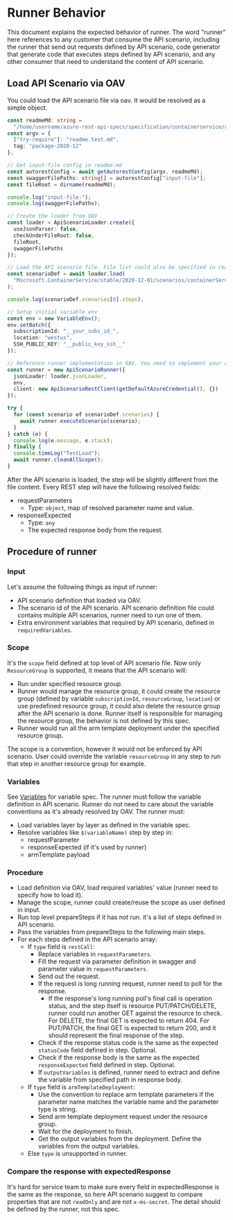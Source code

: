 # Runner Behavior

This document explains the expected behavior of runner. The word "runner" here references to any customer that consume the API scenario, including the runner that send out requests defined by API scenario, code generator that generate code that executes steps defined by API scenario, and any other consumer that need to understand the content of API scenario.

## Load API Scenario via OAV

You could load the API scenario file via oav. It would be resolved as a simple object.

```typescript
const readmeMd: string =
  "/home/username/azure-rest-api-specs/specification/containerservice/resource-manager/readme.md";
const argv = {
  ["try-require"]: "readme.test.md",
  tag: "package-2020-12"
};

// Get input-file config in readme.md
const autorestConfig = await getAutorestConfig(argv, readmeMd);
const swaggerFilePaths: string[] = autorestConfig["input-file"];
const fileRoot = dirname(readmeMd);

console.log("input-file:");
console.log(swaggerFilePaths);

// Create the loader from OAV
const loader = ApiScenarioLoader.create({
  useJsonParser: false,
  checkUnderFileRoot: false,
  fileRoot,
  swaggerFilePaths
});

// Load the API scenario file. File list could also be specified in readme.test.md
const scenarioDef = await loader.load(
  "Microsoft.ContainerService/stable/2020-12-01/scenarios/containerService.yaml"
);

console.log(scenarioDef.scenarios[0].steps);

// Setup initial variable env
const env = new VariableEnv();
env.setBatch({
  subscriptionId: "__your_subs_id_",
  location: "westus",
  SSH_PUBLIC_KEY: "__public_key_ssh__"
});

// Reference runner implementation in OAV. You need to implement your own runner.
const runner = new ApiScenarioRunner({
  jsonLoader: loader.jsonLoader,
  env,
  client: new ApiScenarioRestClient(getDefaultAzureCredential(), {})
});

try {
  for (const scenario of scenarioDef.scenarios) {
    await runner.executeScenario(scenario);
  }
} catch (e) {
  console.log(e.message, e.stack);
} finally {
  console.timeLog("TestLoad");
  await runner.cleanAllScope();
}
```

After the API scenario is loaded, the step will be slightly different from the file content. Every REST step will have the following resolved fields:

- requestParameters
  - Type: `object`, map of resolved parameter name and value.
- responseExpected
  - Type: `any`
  - The expected response body from the request.

## Procedure of runner

### Input

Let's assume the following things as input of runner:

- API scenario definition that loaded via OAV.
- The scenario id of the API scenario. API scenario definition file could contains multiple API scenarios, runner need to run one of them.
- Extra environment variables that required by API scenario, defined in `requiredVariables`.

### Scope

It's the `scope` field defined at top level of API scenario file. Now only `ResourceGroup` is supported, it means that the API scenario will:

- Run under specified resource group.
- Runner would manage the resource group, it could create the resource group (defined by variable `subscriptionId`, `resourceGroup`, `location`) or use predefined resource group, it could also delete the resource group after the API scenario is done. Runner itself is responsible for managing the resource group, the behavior is not defined by this spec.
- Runner would run all the arm template deployment under the specified resource group.

The scope is a convention, however it would not be enforced by API scenario. User could override the variable `resourceGroup` in any step to run that step in another resource group for example.

### Variables

See [Variables](./Variables.md) for variable spec. The runner must follow the variable definition in API scenario. Runner do not need to care about the variable conventions as it's already resolved by OAV. The runner must:

- Load variables layer by layer as defined in the variable spec.
- Resolve variables like `$(variableName)` step by step in:
  - requestParameter
  - responseExpected (if it's used by runner)
  - armTemplate payload

### Procedure

- Load definition via OAV, load required variables' value (runner need to specify how to load it).
- Manage the scope, runner could create/reuse the scope as user defined in input.
- Run top level prepareSteps if it has not run. it's a list of steps defined in API scenario.
- Pass the variables from prepareSteps to the following main steps.
- For each steps defined in the API scenario array:
  - If `type` field is `restCall`:
    - Replace variables in `requestParameters`.
    - Fill the request via parameter definition in swagger and parameter value in `requestParameters`.
    - Send out the request.
    - If the request is long running request, runner need to poll for the response.
      - If the response's long running poll's final call is operation status, and the step itself is resource PUT/PATCH/DELETE, runner could run another GET against the resource to check. For DELETE, the final GET is expected to return 404. For PUT/PATCH, the final GET is expected to return 200, and it should represent the final response of the step.
    - Check if the response status code is the same as the expected `statusCode` field defined in step. Optional.
    - Check if the response body is the same as the expected `responseExpected` field defined in step. Optional.
    - If `outputVariables` is defined, runner need to extract and define the variable from specified path in response body.
  - If `type` field is `armTemplateDeployment`:
    - Use the convention to replace arm template parameters if the parameter name matches the variable name and the parameter type is string.
    - Send arm template deployment request under the resource group.
    - Wait for the deployment to finish.
    - Get the output variables from the deployment. Define the variables from the output variables.
  - Else `type` is unsupported in runner.

### Compare the response with expectedResponse

It's hard for service team to make sure every field in expectedResponse is the same as the response, so here API scenario suggest to compare properties that are not `readOnly` and are not `x-ms-secret`. The detail should be defined by the runner, not this spec.
